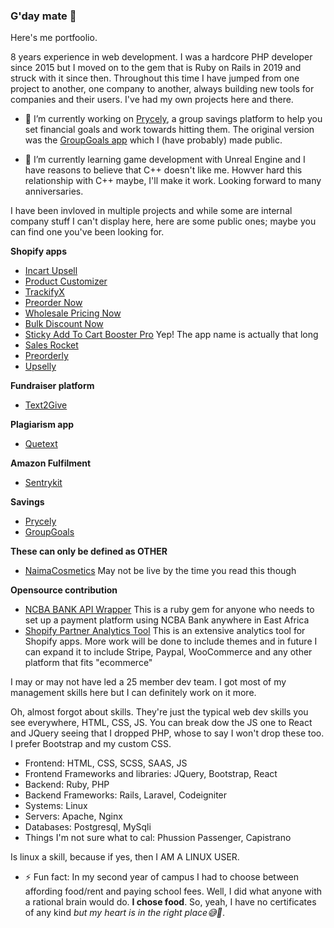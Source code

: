 ### G'day mate 👋

Here's me portfoolio.

8 years experience in web development. I was a hardcore PHP developer since 2015 but I moved on to the gem that is Ruby on Rails in 2019 and struck with it since then. Throughout this time I have jumped from one project to another, one company to another, always building new tools for companies and their users. I've had my own projects here and there.

- 🔭 I’m currently working on [Prycely](prycely.com), a group savings platform to help you set financial goals and work towards hitting them. The original version was the [GroupGoals app](https://play.google.com/store/apps/details?id=tech.berjis.groupgoals&hl=en&gl=US) which I (have probably) made public.

- 🌱 I’m currently learning game development with Unreal Engine and I have reasons to believe that C++ doesn't like me. Howver hard this relationship with C++ maybe, I'll make it work. Looking forward to many anniversaries.

I have been invloved in multiple projects and while some are internal company stuff I can't display here, here are some public ones; maybe you can find one you've been looking for.

**Shopify apps**
- [Incart Upsell](https://incartupsell.com)
- [Product Customizer](https://productcustomizer.com)
- [TrackifyX](https://trackifyapp.com)
- [Preorder Now](https://websiteondemand.ca/pre-order-now)
- [Wholesale Pricing Now](https://websiteondemand.ca/wholesale-custom-pricing)
- [Bulk Discount Now](https://websiteondemand.ca/bulk-discount-now)
- [Sticky Add To Cart Booster Pro](https://codeinero.net/sticky-add-to-cart) Yep! The app name is actually that long
- [Sales Rocket](https://codeinero.net/sales-rocket)
- [Preorderly](https://codeinero.net/preorderly)
- [Upselly](https://codeinero.net/upselly)

**Fundraiser platform**
- [Text2Give](text2give.co)

**Plagiarism app**
- [Quetext](quetext.com)

**Amazon Fulfilment**
- [Sentrykit](https://www.sentrykit.com)

**Savings**
- [Prycely](https://prycely.com)
- [GroupGoals](https://play.google.com/store/apps/details?id=tech.berjis.groupgoals&hl=en&gl=US)

**These can only be defined as OTHER**
- [NaimaCosmetics](https://naimacosmetics.com) May not be live by the time you read this though

**Opensource contribution**
- [NCBA BANK API Wrapper](https://github.com/BerjisTech/ncba) This is a ruby gem for anyone who needs to set up a payment platform using NCBA Bank anywhere in East Africa
- [Shopify Partner Analytics Tool](https://github.com/BerjisTech/metrics) This is an extensive analytics tool for Shopify apps. More work will be done to include themes and in future I can expand it to include Stripe, Paypal, WooCommerce and any other platform that fits "ecommerce"

I may or may not have led a 25 member dev team. I got most of my management skills here but I can definitely work on it more.

Oh, almost forgot about skills. They're just the typical web dev skills you see everywhere, HTML, CSS, JS. You can break dow the JS one to React and JQuery seeing that I dropped PHP, whose to say I won't drop these too. I prefer Bootstrap and my custom CSS.

- Frontend: HTML, CSS, SCSS, SAAS, JS
- Frontend Frameworks and libraries: JQuery, Bootstrap, React
- Backend: Ruby, PHP
- Backend Frameworks: Rails, Laravel, Codeigniter
- Systems: Linux
- Servers: Apache, Nginx
- Databases: Postgresql, MySqli
- Things I'm not sure what to cal: Phussion Passenger, Capistrano

Is linux a skill, because if yes, then I AM A LINUX USER.

- ⚡ Fun fact: In my second year of campus I had to choose between affording food/rent and paying school fees. Well, I did what anyone with a rational brain would do. **I chose food**. So, yeah, I have no certificates of any kind *but my heart is in the right place😅🥴*.

<!--
**BerjisTech/berjistech** is a ✨ _special_ ✨ repository because its `README.md` (this file) appears on your GitHub profile.

Here are some ideas to get you started:

- 🔭 I’m currently working on ...
- 🌱 I’m currently learning ...
- 👯 I’m looking to collaborate on ...
- 🤔 I’m looking for help with ...
- 💬 Ask me about ...
- 📫 How to reach me: ...
- 😄 Pronouns: ...
- ⚡ Fun fact: ...
-->
